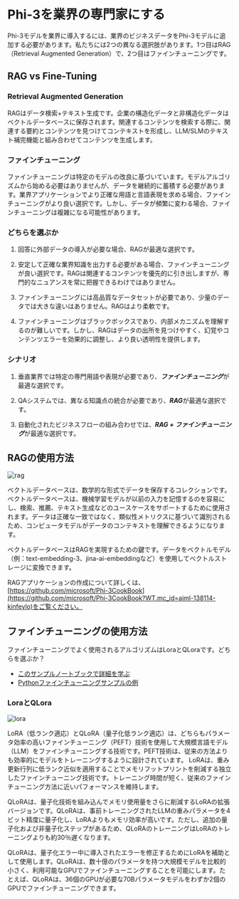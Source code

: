# **Phi-3を業界の専門家にする**

Phi-3モデルを業界に導入するには、業界のビジネスデータをPhi-3モデルに追加する必要があります。私たちには2つの異なる選択肢があります。1つ目はRAG（Retrieval Augmented Generation）で、2つ目はファインチューニングです。

## **RAG vs Fine-Tuning**

### **Retrieval Augmented Generation**

RAGはデータ検索+テキスト生成です。企業の構造化データと非構造化データはベクトルデータベースに保存されます。関連するコンテンツを検索する際に、関連する要約とコンテンツを見つけてコンテキストを形成し、LLM/SLMのテキスト補完機能と組み合わせてコンテンツを生成します。

### **ファインチューニング**

ファインチューニングは特定のモデルの改良に基づいています。モデルアルゴリズムから始める必要はありませんが、データを継続的に蓄積する必要があります。業界アプリケーションでより正確な用語と言語表現を求める場合、ファインチューニングがより良い選択です。しかし、データが頻繁に変わる場合、ファインチューニングは複雑になる可能性があります。

### **どちらを選ぶか**

1. 回答に外部データの導入が必要な場合、RAGが最適な選択です。

2. 安定して正確な業界知識を出力する必要がある場合、ファインチューニングが良い選択です。RAGは関連するコンテンツを優先的に引き出しますが、専門的なニュアンスを常に把握できるわけではありません。

3. ファインチューニングには高品質なデータセットが必要であり、少量のデータでは大きな違いはありません。RAGはより柔軟です。

4. ファインチューニングはブラックボックスであり、内部メカニズムを理解するのが難しいです。しかし、RAGはデータの出所を見つけやすく、幻覚やコンテンツエラーを効果的に調整し、より良い透明性を提供します。

### **シナリオ**

1. 垂直業界では特定の専門用語や表現が必要であり、***ファインチューニング***が最適な選択です。

2. QAシステムでは、異なる知識点の統合が必要であり、***RAG***が最適な選択です。

3. 自動化されたビジネスフローの組み合わせでは、***RAG + ファインチューニング***が最適な選択です。

## **RAGの使用方法**

![rag](../../../../imgs/04/01/RAG.png)

ベクトルデータベースは、数学的な形式でデータを保存するコレクションです。ベクトルデータベースは、機械学習モデルが以前の入力を記憶するのを容易にし、検索、推薦、テキスト生成などのユースケースをサポートするために使用されます。データは正確な一致ではなく、類似性メトリクスに基づいて識別されるため、コンピュータモデルがデータのコンテキストを理解できるようになります。

ベクトルデータベースはRAGを実現するための鍵です。データをベクトルモデル（例：text-embedding-3、jina-ai-embeddingなど）を使用してベクトルストレージに変換できます。

RAGアプリケーションの作成について詳しくは、[https://github.com/microsoft/Phi-3CookBook](https://github.com/microsoft/Phi-3CookBook?WT.mc_id=aiml-138114-kinfeylo)をご覧ください。

## **ファインチューニングの使用方法**

ファインチューニングでよく使用されるアルゴリズムはLoraとQLoraです。どちらを選ぶか？
- [このサンプルノートブックで詳細を学ぶ](../../../../code/04.Finetuning/Phi_3_Inference_Finetuning.ipynb)
- [Pythonファインチューニングサンプルの例](../../../../code/04.Finetuning/FineTrainingScript.py)

### **LoraとQLora**

![lora](../../../../imgs/04/01/qlora.png)

LoRA（低ランク適応）とQLoRA（量子化低ランク適応）は、どちらもパラメータ効率の高いファインチューニング（PEFT）技術を使用して大規模言語モデル（LLM）をファインチューニングする技術です。PEFT技術は、従来の方法よりも効率的にモデルをトレーニングするように設計されています。
LoRAは、重み更新行列に低ランク近似を適用することでメモリフットプリントを削減する独立したファインチューニング技術です。トレーニング時間が短く、従来のファインチューニング方法に近いパフォーマンスを維持します。

QLoRAは、量子化技術を組み込んでメモリ使用量をさらに削減するLoRAの拡張バージョンです。QLoRAは、事前トレーニングされたLLMの重みパラメータを4ビット精度に量子化し、LoRAよりもメモリ効率が高いです。ただし、追加の量子化および非量子化ステップがあるため、QLoRAのトレーニングはLoRAのトレーニングよりも約30％遅くなります。

QLoRAは、量子化エラー中に導入されたエラーを修正するためにLoRAを補助として使用します。QLoRAは、数十億のパラメータを持つ大規模モデルを比較的小さく、利用可能なGPUでファインチューニングすることを可能にします。たとえば、QLoRAは、36個のGPUが必要な70Bパラメータモデルをわずか2個のGPUでファインチューニングできます。
